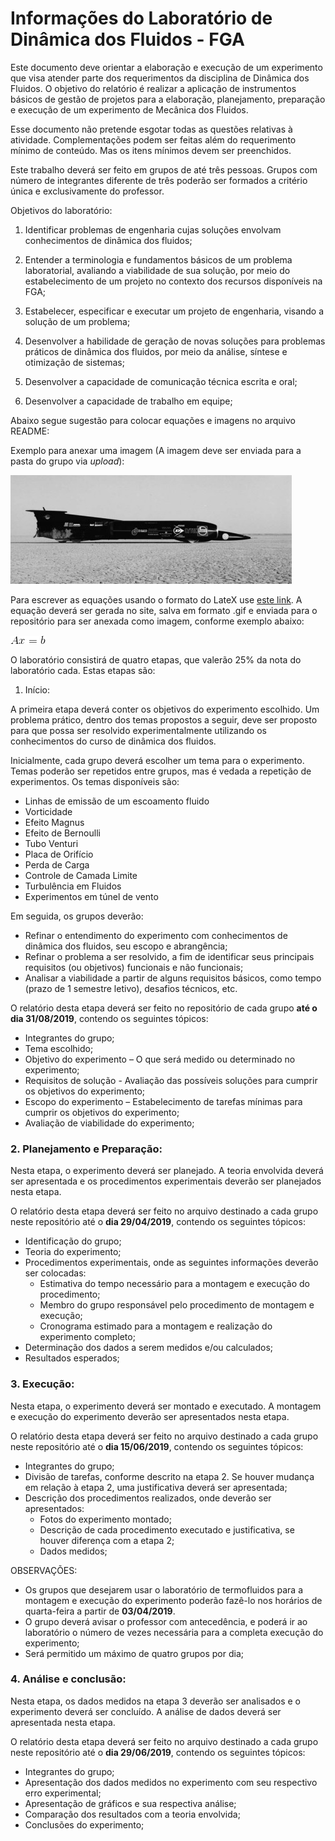 # Informações do Laboratório de Dinâmica dos Fluidos - FGA

Este documento deve orientar a elaboração e execução de um experimento que visa atender parte dos requerimentos da disciplina de Dinâmica dos Fluidos. O objetivo do relatório é realizar a aplicação de instrumentos básicos de gestão de projetos para a elaboração, planejamento, preparação e execução de um experimento de Mecânica dos Fluidos. 

Esse documento não pretende esgotar todas as questões relativas à atividade. Complementações podem ser feitas além do requerimento mínimo de conteúdo. Mas os itens mínimos devem ser preenchidos. 

Este trabalho deverá ser feito em grupos de até três pessoas. Grupos com número de integrantes diferente de três poderão ser formados a critério única e exclusivamente do professor. 

Objetivos do laboratório: 

1. Identificar problemas de engenharia cujas soluções envolvam conhecimentos de dinâmica dos fluidos;  

2. Entender a terminologia e fundamentos básicos de um problema laboratorial, avaliando a viabilidade de sua solução, por meio do estabelecimento de um projeto no contexto dos recursos disponíveis na FGA;  

3. Estabelecer, especificar e executar um projeto de engenharia, visando a solução de um problema;  

4. Desenvolver a habilidade de geração de novas soluções para problemas práticos de dinâmica dos fluidos, por meio da análise, síntese e otimização de sistemas; 

5. Desenvolver a capacidade de comunicação técnica escrita e oral; 

6. Desenvolver a capacidade de trabalho em equipe; 

Abaixo segue sugestão para colocar equações e imagens no arquivo README:


Exemplo para anexar uma imagem (A imagem deve ser enviada para a pasta do grupo via *upload*):

![Teste de legenda de imagem](thrust.jpg)


Para escrever as equações usando o formato do LateX use [este link](https://www.codecogs.com/latex/eqneditor.php). A equação deverá ser gerada no site, salva em formato .gif e enviada para o repositório para ser anexada como imagem, conforme exemplo abaixo:

![Teste de legenda de imagem 2](CodeCogsEqn.gif)

O laboratório consistirá de quatro etapas, que valerão 25% da nota do laboratório cada. Estas etapas são:

1. Início: 

A primeira etapa deverá conter os objetivos do experimento escolhido. Um problema prático, dentro dos temas propostos a seguir, deve ser proposto para que possa ser resolvido experimentalmente utilizando os conhecimentos do curso de dinâmica dos fluidos. 

Inicialmente, cada grupo deverá escolher um tema para o experimento. Temas poderão ser repetidos entre grupos, mas é vedada a repetição de experimentos. Os temas disponíveis são: 

-	Linhas de emissão de um escoamento fluido
-	Vorticidade
-	Efeito Magnus
-	Efeito de Bernoulli
- Tubo Venturi
-	Placa de Orifício
-	Perda de Carga
-	Controle de Camada Limite
-	Turbulência em Fluidos
-	Experimentos em túnel de vento

Em seguida, os grupos deverão: 
- Refinar o entendimento do experimento com conhecimentos de dinâmica dos fluidos, seu escopo e abrangência; 
- Refinar o problema a ser resolvido, a fim de identificar seus principais requisitos (ou objetivos) funcionais e não funcionais; 
- Analisar a viabilidade a partir de alguns requisitos básicos, como tempo (prazo de 1 semestre letivo), desafios técnicos, etc. 

O relatório desta etapa deverá ser feito no repositório de cada grupo **até o dia 31/08/2019**, contendo os seguintes tópicos: 
- Integrantes do grupo; 
- Tema escolhido; 
- Objetivo do experimento – O que será medido ou determinado no experimento; 
- Requisitos de solução - Avaliação das possíveis soluções para cumprir os objetivos do experimento; 
- Escopo do experimento – Estabelecimento de tarefas mínimas para cumprir os objetivos do experimento; 
- Avaliação de viabilidade do experimento; 

### 2.	Planejamento e Preparação:

Nesta etapa, o experimento deverá ser planejado. A teoria envolvida deverá ser apresentada e os procedimentos experimentais deverão ser planejados nesta etapa.

O relatório desta etapa deverá ser feito no arquivo destinado a cada grupo neste repositório até o **dia 29/04/2019**, contendo os seguintes tópicos:

- Identificação do grupo;
- Teoria do experimento;
- Procedimentos experimentais, onde as seguintes informações deverão ser colocadas:
    - Estimativa do tempo necessário para a montagem e execução do procedimento;
    - Membro do grupo responsável pelo procedimento de montagem e execução;
    - Cronograma estimado para a montagem e realização do experimento completo;
- Determinação dos dados a serem medidos e/ou calculados;
- Resultados esperados;


### 3.	Execução:

Nesta etapa, o experimento deverá ser montado e executado. A montagem e execução do experimento deverão ser apresentados nesta etapa.

O relatório desta etapa deverá ser feito no arquivo destinado a cada grupo neste repositório até o **dia 15/06/2019**, contendo os seguintes tópicos:

- Integrantes do grupo;
- Divisão de tarefas, conforme descrito na etapa 2. Se houver mudança em relação à etapa 2, uma justificativa deverá ser apresentada;
- Descrição dos procedimentos realizados, onde deverão ser apresentados:
  - Fotos do experimento montado;
  - Descrição de cada procedimento executado e justificativa, se houver diferença com a etapa 2;
  - Dados medidos;
  
  
OBSERVAÇÕES: 
-	Os grupos que desejarem usar o laboratório de termofluidos para a montagem e execução do experimento poderão fazê-lo nos horários de quarta-feira a partir de **03/04/2019**. 
-	O grupo deverá avisar o professor com antecedência, e poderá ir ao laboratório o número de vezes necessária para a completa execução do experimento;
-	Será permitido um máximo de quatro grupos por dia;

### 4.	Análise e conclusão:

Nesta etapa, os dados medidos na etapa 3 deverão ser analisados e o experimento deverá ser concluído. A análise de dados deverá ser apresentada nesta etapa.

O relatório desta etapa deverá ser feito no arquivo destinado a cada grupo neste repositório até o **dia 29/06/2019**, contendo os seguintes tópicos:

-	Integrantes do grupo;
-	Apresentação dos dados medidos no experimento com seu respectivo erro experimental;
-	Apresentação de gráficos e sua respectiva análise;
-	Comparação dos resultados com a teoria envolvida;
-	Conclusões do experimento;
